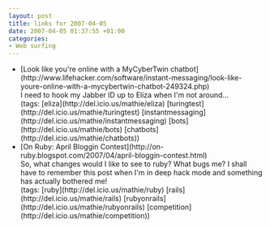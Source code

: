 ```yaml
---
layout: post
title: links for 2007-04-05
date: 2007-04-05 01:37:55 +01:00
categories:
- Web surfing
---
```

<ul class="delicious">
	<li>
		<div class="delicious-link">[Look like you're online with a MyCyberTwin chatbot](http://www.lifehacker.com/software/instant-messaging/look-like-youre-online-with-a-mycybertwin-chatbot-249324.php)</div>
		<div class="delicious-extended">I need to hook my Jabber ID up to Eliza when I'm not around...</div>
		<div class="delicious-tags">(tags: [eliza](http://del.icio.us/mathie/eliza) [turingtest](http://del.icio.us/mathie/turingtest) [instantmessaging](http://del.icio.us/mathie/instantmessaging) [bots](http://del.icio.us/mathie/bots) [chatbots](http://del.icio.us/mathie/chatbots))</div>
	</li>
	<li>
		<div class="delicious-link">[On Ruby: April Bloggin Contest](http://on-ruby.blogspot.com/2007/04/april-bloggin-contest.html)</div>
		<div class="delicious-extended">So, what changes would I like to see to ruby?  What bugs me?  I shall have to remember this post when I'm in deep hack mode and something has actually bothered me!</div>
		<div class="delicious-tags">(tags: [ruby](http://del.icio.us/mathie/ruby) [rails](http://del.icio.us/mathie/rails) [rubyonrails](http://del.icio.us/mathie/rubyonrails) [competition](http://del.icio.us/mathie/competition))</div>
	</li>
</ul>
